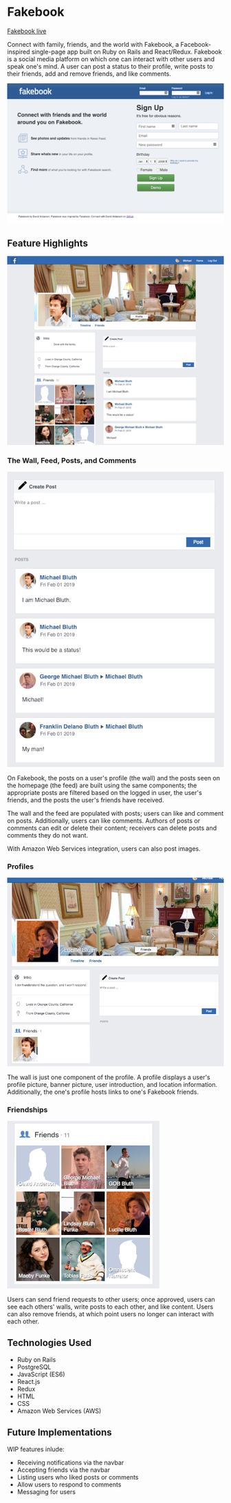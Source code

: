 # Fakebook

[Fakebook live](https://fakebook-dla.herokuapp.com/#/)

Connect with family, friends, and the world with Fakebook, a Facebook-inspired single-page app built on Ruby on Rails and React/Redux. Fakebook is a social media platform on which one can interact with other users and speak one's mind. A user can post a status to their profile, write posts to their friends, add and remove friends, and like comments. 

![homepage](app/assets/images/homepage.png)

## Feature Highlights

![profile1](app/assets/images/profile1.png)

### The Wall, Feed, Posts, and Comments

![wall](app/assets/images/wall.png)

On Fakebook, the posts on a user's profile (the wall) and the posts seen on the homepage (the feed) are built using the same components; the appropriate posts are filtered based on the logged in user, the user's friends, and the posts the user's friends have received. 

The wall and the feed are populated with posts; users can like and comment on posts. Additionally, users can like comments. Authors of posts or comments can edit or delete their content; receivers can delete posts and comments they do not want. 

With Amazon Web Services integration, users can also post images. 

### Profiles

![profile2](app/assets/images/profile2.png)

The wall is just one component of the profile. A profile displays a user's profile picture, banner picture, user introduction, and location information. Additionally, the one's profile hosts links to one's Fakebook friends. 

### Friendships

![friends](app/assets/images/friends.png)

Users can send friend requests to other users; once approved, users can see each others' walls, write posts to each other, and like content. Users can also remove friends, at which point users no longer can interact with each other. 

## Technologies Used
+ Ruby on Rails
+ PostgreSQL
+ JavaScript (ES6)
+ React.js
+ Redux
+ HTML
+ CSS
+ Amazon Web Services (AWS)

## Future Implementations
WIP features inlude:
+ Receiving notifications via the navbar
+ Accepting friends via the navbar
+ Listing users who liked posts or comments
+ Allow users to respond to comments
+ Messaging for users